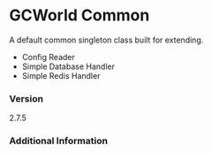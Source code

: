 # GCWorld Common

A default common singleton class built for extending.

  - Config Reader
  - Simple Database Handler
  - Simple Redis Handler

### Version
2.7.5

### Additional Information
